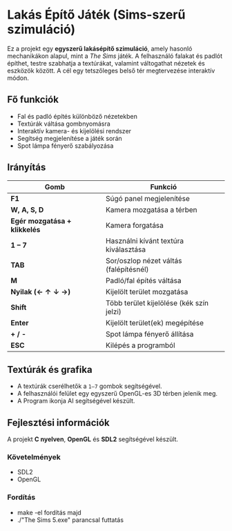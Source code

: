 # Lakás Építő Játék (Sims-szerű szimuláció)

Ez a projekt egy **egyszerű lakásépítő szimuláció**, amely hasonló mechanikákon alapul, mint a *The Sims* játék. A felhasználó falakat és padlót építhet, testre szabhatja a textúrákat, valamint váltogathat nézetek és eszközök között. A cél egy tetszőleges belső tér megtervezése interaktív módon.

## Fő funkciók

- Fal és padló építés különböző nézetekben
- Textúrák váltása gombnyomásra
- Interaktív kamera- és kijelölési rendszer
- Segítség megjelenítése a játék során
- Spot lámpa fényerő szabályozása

## Irányítás

| Gomb | Funkció |
|------|---------|
| **F1** | Súgó panel megjelenítése |
| **W, A, S, D** | Kamera mozgatása a térben |
| **Egér mozgatása + klikkelés** | Kamera forgatása |
| **1 – 7** | Használni kívánt textúra kiválasztása |
| **TAB** | Sor/oszlop nézet váltás (falépítésnél) |
| **M** | Padló/fal építés váltása |
| **Nyilak (← ↑ ↓ →)** | Kijelölt terület mozgatása |
| **Shift** | Több terület kijelölése (kék szín jelzi) |
| **Enter** | Kijelölt terület(ek) megépítése |
| **+ / -** | Spot lámpa fényerő állítása |
| **ESC** | Kilépés a programból |

## Textúrák és grafika

- A textúrák cserélhetők a `1–7` gombok segítségével.
- A felhasználói felület egy egyszerű OpenGL-es 3D térben jelenik meg.
- A Program ikonja AI segítségével készült.

## Fejlesztési információk

A projekt **C nyelven**, **OpenGL** és **SDL2** segítségével készült.

### Követelmények

- SDL2
- OpenGL

### Fordítás
- make -el fordítás majd
- ./"The Sims 5.exe" parancsal futtatás